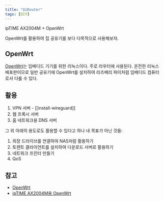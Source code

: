 ```yaml
---
title: "UiRouter"
tags: [DIY]
---
```


ipTIME AX2004M + OpenWrt

OpenWrt를 활용하여 집 공유기를 보다 다목적으로 사용해보자.

## OpenWrt

[OpenWrt](https://openwrt.org/)는 임베디드 기기를 위한 리눅스이다. 주로 라우터에 사용된다.
온전한 리눅스 배포판이므로 일반 공유기에 OpenWrt를 설치하여 라즈베리 파이처럼 임베디드 컴퓨터로서 다룰 수 있다.

## 활용

1. VPN 서버 - [[install-wireguard]]
2. 웹 프록시 서버
3. 홈 네트워크용 DNS 서버

그 외 아래의 용도로도 활용할 수 있다고 하나 내 목표가 아닌 것들:

1. 외장 드라이브를 연결하여 NAS처럼 활용하기
2. 토렌트 클라이언트를 설치하여 다운로드 서버로 활용하기
3. 네트워크 프린터 만들기
4. QoS

## 참고

- [OpenWrt](https://openwrt.org/)
- [ipTIME AX2004M용 OpenWrt](https://kasugano.tistory.com/m/157)
